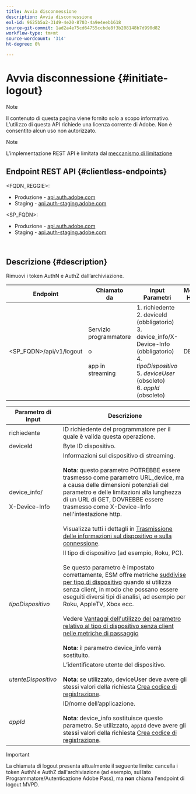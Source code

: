 ```yaml
---
title: Avvia disconnessione
description: Avvia disconnessione
exl-id: 9625b5a2-31d9-4e20-8703-4a9e4eeb1618
source-git-commit: 1ad2a4e75cd64755ccbde8f3b208148b7d990d82
workflow-type: tm+mt
source-wordcount: '314'
ht-degree: 0%

---
```


# Avvia disconnessione {#initiate-logout}

>[!NOTE]
>
>Il contenuto di questa pagina viene fornito solo a scopo informativo. L’utilizzo di questa API richiede una licenza corrente di Adobe. Non è consentito alcun uso non autorizzato.

>[!NOTE]
>
> L&#39;implementazione REST API è limitata dal [meccanismo di limitazione](/help/authentication/throttling-mechanism.md)

## Endpoint REST API {#clientless-endpoints}

&lt;FQDN_REGGIE>:

* Produzione - [api.auth.adobe.com](http://api.auth.adobe.com/)
* Staging - [api.auth-staging.adobe.com](http://api.auth-staging.adobe.com/)

&lt;SP_FQDN>:

* Produzione - [api.auth.adobe.com](http://api.auth.adobe.com/)
* Staging - [api.auth-staging.adobe.com](http://api.auth-staging.adobe.com/)

</br>

## Descrizione {#description}

Rimuovi i token AuthN e AuthZ dall’archiviazione.


| Endpoint | Chiamato </br> da | Input   </br>Parametri | Metodo HTTP </br> | Risposta | HTTP </br>Risposta |
| --- | --- | --- | --- | --- | --- |
| &lt;SP_FQDN>/api/v1/logout | Servizio programmatore </br></br>o</br></br>app in streaming | 1. richiedente</br>2.  deviceId (obbligatorio)</br>3.  device_info/X-Device-Info (obbligatorio)</br>4.  _tipoDispositivo_</br> 5.  _deviceUser_ (obsoleto)</br>6.  _appId_ (obsoleto) | DELETE | Nessuno | 204 |


| Parametro di input | Descrizione |
| --- | --- |
| richiedente | ID richiedente del programmatore per il quale è valida questa operazione. |
| deviceId | Byte ID dispositivo. |
| device_info/</br></br>X-Device-Info | Informazioni sul dispositivo di streaming.</br></br>**Nota**: questo parametro POTREBBE essere trasmesso come parametro URL_device, ma a causa delle dimensioni potenziali del parametro e delle limitazioni alla lunghezza di un URL di GET, DOVREBBE essere trasmesso come X-Device-Info nell&#39;intestazione http. </br></br>Visualizza tutti i dettagli in [Trasmissione delle informazioni sul dispositivo e sulla connessione](/help/authentication/passing-client-information-device-connection-and-application.md). |
| _tipoDispositivo_ | Il tipo di dispositivo (ad esempio, Roku, PC).</br></br>Se questo parametro è impostato correttamente, ESM offre metriche [suddivise per tipo di dispositivo](/help/authentication/entitlement-service-monitoring-overview.md#clientless_device_type) quando si utilizza senza client, in modo che possano essere eseguiti diversi tipi di analisi, ad esempio per Roku, AppleTV, Xbox ecc.</br></br>Vedere [Vantaggi dell&#39;utilizzo del parametro relativo al tipo di dispositivo senza client nelle metriche di passaggio ](/help/authentication/benefits-of-using-the-clientless-devicetype-parameter-in-pass-metrics.md)</br></br>**Nota**: il parametro device_info verrà sostituito. |
| _utenteDispositivo_ | L’identificatore utente del dispositivo.</br></br>**Nota**: se utilizzato, deviceUser deve avere gli stessi valori della richiesta [Crea codice di registrazione](/help/authentication/registration-code-request.md). |
| _appId_ | ID/nome dell’applicazione. </br></br>**Nota**: device_info sostituisce questo parametro. Se utilizzato, `appId` deve avere gli stessi valori della richiesta [Crea codice di registrazione](/help/authentication/registration-code-request.md). |

>[!IMPORTANT]
> 
>La chiamata di logout presenta attualmente il seguente limite: cancella i token AuthN e AuthZ dall&#39;archiviazione (ad esempio, sul lato Programmatore/Autenticazione Adobe Pass), ma **non** chiama l&#39;endpoint di logout MVPD.
